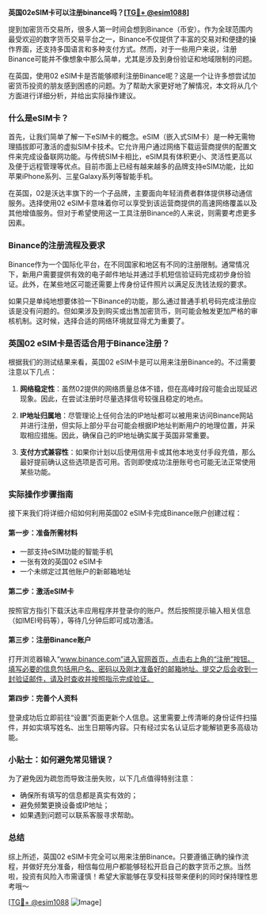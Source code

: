 **英国02eSIM卡可以注册binance吗？[[TG💪+ @esim1088](https://t.me/s/esim1088)]**

提到加密货币交易所，很多人第一时间会想到Binance（币安）。作为全球范围内最受欢迎的数字货币交易平台之一，Binance不仅提供了丰富的交易对和便捷的操作界面，还支持多国语言和多种支付方式。然而，对于一些用户来说，注册Binance可能并不像想象中那么简单，尤其是涉及到身份验证和地域限制的问题。

在英国，使用02 eSIM卡是否能够顺利注册Binance呢？这是一个让许多想尝试加密货币投资的朋友感到困惑的问题。为了帮助大家更好地了解情况，本文将从几个方面进行详细分析，并给出实际操作建议。

### 什么是eSIM卡？

首先，让我们简单了解一下eSIM卡的概念。eSIM（嵌入式SIM卡）是一种无需物理插拔即可激活的虚拟SIM卡技术。它允许用户通过网络下载运营商提供的配置文件来完成设备联网功能。与传统SIM卡相比，eSIM具有体积更小、灵活性更高以及便于远程管理等优点。目前市面上已经有越来越多的品牌支持eSIM功能，比如苹果iPhone系列、三星Galaxy系列等智能手机。

在英国，02是沃达丰旗下的一个子品牌，主要面向年轻消费者群体提供移动通信服务。选择使用02 eSIM卡意味着你可以享受到该运营商提供的高速网络覆盖以及其他增值服务。但对于希望使用这一工具注册Binance的人来说，则需要考虑更多因素。

### Binance的注册流程及要求

Binance作为一个国际化平台，在不同国家和地区有不同的注册限制。通常情况下，新用户需要提供有效的电子邮件地址并通过手机短信验证码完成初步身份验证。此外，在某些地区可能还需要上传身份证件照片以满足反洗钱法规的要求。

如果只是单纯地想要体验一下Binance的功能，那么通过普通手机号码完成注册应该是没有问题的。但如果涉及到购买或出售加密货币，则可能会触发更加严格的审核机制。这时候，选择合适的网络环境就显得尤为重要了。

### 英国02 eSIM卡是否适合用于Binance注册？

根据我们的测试结果来看，英国02 eSIM卡是可以用来注册Binance的。不过需要注意以下几点：

1. **网络稳定性**：虽然02提供的网络质量总体不错，但在高峰时段可能会出现延迟现象。因此，在尝试注册时尽量选择信号较强且稳定的地点。
   
2. **IP地址归属地**：尽管理论上任何合法的IP地址都可以被用来访问Binance网站并进行注册，但实际上部分平台可能会根据IP地址判断用户的地理位置，并采取相应措施。因此，确保自己的IP地址确实属于英国非常重要。
   
3. **支付方式兼容性**：如果你计划以后使用信用卡或其他本地支付手段充值，那么最好提前确认这些选项是否可用。否则即使成功注册账号也可能无法正常使用某些功能。

### 实际操作步骤指南

接下来我们将详细介绍如何利用英国02 eSIM卡完成Binance账户创建过程：

#### 第一步：准备所需材料
- 一部支持eSIM功能的智能手机
- 一张有效的英国02 eSIM卡
- 一个未绑定过其他账户的新邮箱地址

#### 第二步：激活eSIM卡
按照官方指引下载沃达丰应用程序并登录你的账户。然后按照提示输入相关信息（如IMEI号码等），等待几分钟后即可成功激活。

#### 第三步：注册Binance账户
打开浏览器输入“www.binance.com”进入官网首页，点击右上角的“注册”按钮。填写必要的信息包括用户名、密码以及刚才准备好的邮箱地址。提交之后会收到一封验证邮件，请及时查收并按照指示完成验证。

#### 第四步：完善个人资料
登录成功后立即前往“设置”页面更新个人信息。这里需要上传清晰的身份证件扫描件，并如实填写姓名、出生日期等内容。只有经过实名认证后才能解锁更多高级功能。

### 小贴士：如何避免常见错误？

为了避免因为疏忽而导致注册失败，以下几点值得特别注意：
- 确保所有填写的信息都是真实有效的；
- 避免频繁更换设备或IP地址；
- 如果遇到问题可以联系客服寻求帮助。

### 总结

综上所述，英国02 eSIM卡完全可以用来注册Binance。只要遵循正确的操作流程，并做好充分准备，相信每位用户都能够轻松开启自己的数字货币之旅。当然啦，投资有风险入市需谨慎！希望大家能够在享受科技带来便利的同时保持理性思考哦～

[[TG💪+ @esim1088](https://t.me/s/esim1088) ![Image](https://i.postimg.cc/4NQfJmqS/Snipaste-2025-05-13-00-14-12.png)]